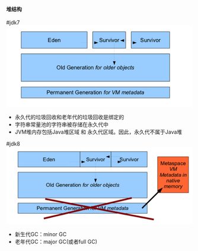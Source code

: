#### 堆结构

#jdk7
![jdk7](jdk7.png)
+ 永久代的垃圾回收和老年代的垃圾回收是绑定的
+ 字符串常量池的字符串被存储在永久代中
+ JVM堆内存包括Java堆区域 和 永久代区域。因此，永久代不属于Java堆

#jdk8
![jdk8](jdk8.png)

+ 新生代GC：minor GC
+ 老年代GC：major GC(或者full GC)